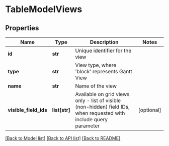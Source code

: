 # TableModelViews

## Properties
Name | Type | Description | Notes
------------ | ------------- | ------------- | -------------
**id** | **str** | Unique identifier for the view | 
**type** | **str** | View type, where &#x27;block&#x27; represents Gantt View | 
**name** | **str** | Name of the view | 
**visible_field_ids** | **list[str]** | Available on grid views only - list of visible (non-hidden) field IDs, when requested with include query parameter | [optional] 

[[Back to Model list]](../README.md#documentation-for-models) [[Back to API list]](../README.md#documentation-for-api-endpoints) [[Back to README]](../README.md)

